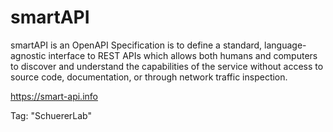 # smartAPI

smartAPI is an OpenAPI Specification is to define a standard, language-agnostic interface to REST APIs which allows both humans and computers to discover and understand the capabilities of the service without access to source code, documentation, or through network traffic inspection. 

https://smart-api.info

Tag:  "SchuererLab"
